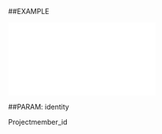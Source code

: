

##EXAMPLE

![](../../Examples/vbs/ClientScript.OnProjectMemberAdded.vbs.txt)







##PARAM: identity

Projectmember_id



